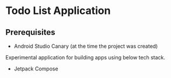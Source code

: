 # Todo List Application

## Prerequisites

- Android Studio Canary (at the time the project was created)

Experimental application for building apps using below tech stack.

- Jetpack Compose